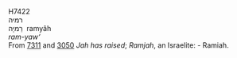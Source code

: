 <body>
  <p>H7422<br>  רמיה  <br> רַמיָה  ‎  ramyâh  <br><i>ram-yaw‘ </i><br>From <a href="h7311.htm">7311</a> and <a href="h3050.htm">3050</a>  <i>Jah</i> <i>has</i> <i>raised</i>; <i>Ramjah</i>, an Israelite: - Ramiah.<br></p>
 </body>